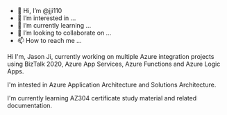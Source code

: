 - 👋 Hi, I’m @jji110
- 👀 I’m interested in ...
- 🌱 I’m currently learning ...
- 💞️ I’m looking to collaborate on ...
- 📫 How to reach me ...

<!---
jji110/jji110 is a ✨ special ✨ repository because its `README.md` (this file) appears on your GitHub profile.
You can click the Preview link to take a look at your changes.
--->

Hi I'm,  Jason Ji, currently working on multiple Azure integration projects using BizTalk 2020, Azure App Services, Azure Functions and Azure Logic Apps.

I'm intested in Azure Application Architecture and Solutions Architecture. 

I'm currently learning AZ304 certificate study material and related documentation. 


